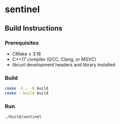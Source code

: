 # sentinel

## Build Instructions

### Prerequisites
- CMake ≥ 3.18  
- C++17 compiler (GCC, Clang, or MSVC)  
- libcurl development headers and library installed  

### Build
```bash
cmake -S . -B build
cmake --build build
```

### Run
```bash
./build/sentinel
```
